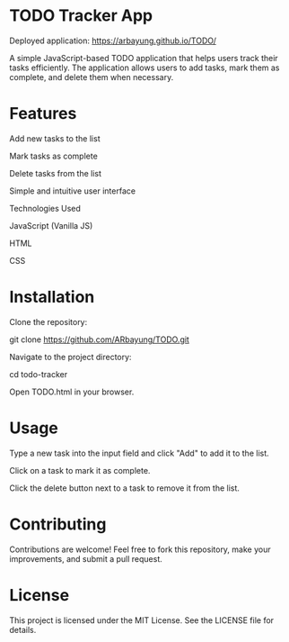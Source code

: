 # TODO Tracker App
Deployed application: https://arbayung.github.io/TODO/

A simple JavaScript-based TODO application that helps users track their tasks efficiently. The application allows users to add tasks, mark them as complete, and delete them when necessary.

# Features

Add new tasks to the list

Mark tasks as complete

Delete tasks from the list

Simple and intuitive user interface

Technologies Used

JavaScript (Vanilla JS)

HTML

CSS

# Installation

Clone the repository:

git clone https://github.com/ARbayung/TODO.git

Navigate to the project directory:

cd todo-tracker

Open TODO.html in your browser.

# Usage

Type a new task into the input field and click "Add" to add it to the list.

Click on a task to mark it as complete.

Click the delete button next to a task to remove it from the list.

# Contributing

Contributions are welcome! Feel free to fork this repository, make your improvements, and submit a pull request.

# License

This project is licensed under the MIT License. See the LICENSE file for details.

